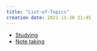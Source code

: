 ```yaml
---
title: "List-of-Topics"
creation date: 2021-11-20 21:45
---
```


- [Studying](moc/Studying.md)
- [Note taking](moc/Note%20taking.md)